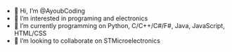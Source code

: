 - 👋 Hi, I’m @AyoubCoding
- 👀 I’m interested in programing and electronics
- 🌱 I’m currently programming on Python, C/C++/C#/F#, Java, JavaScript, HTML/CSS
- 💞️ I’m looking to collaborate on STMicroelectronics
